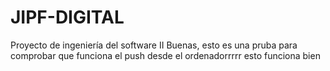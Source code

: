 # JIPF-DIGITAL
Proyecto de ingeniería del software II
Buenas, esto es una pruba para comprobar que funciona el push desde el ordenadorrrrr
esto funciona bien